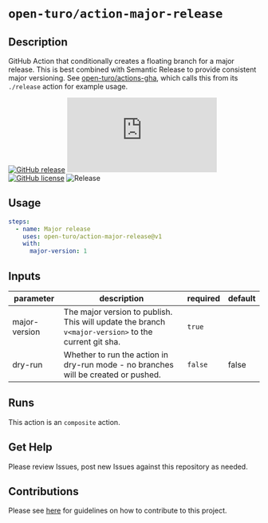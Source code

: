 # `open-turo/action-major-release`

## Description

GitHub Action that conditionally creates a floating branch for a major release. This is best combined with Semantic Release to provide consistent major versioning. See [open-turo/actions-gha](https://github.com/open-turo/actions-gha), which calls this from its `./release` action for example usage.

[![GitHub release](https://img.shields.io/github/release/Naereen/StrapDown.js.svg)](https://GitHub.com/Naereen/StrapDown.js/releases/)
[![GitHub latest commit](https://badgen.net/github/last-commit/Naereen/Strapdown.js)](https://GitHub.com/Naereen/StrapDown.js/commit/)
[![GitHub license](https://img.shields.io/github/license/Naereen/StrapDown.js.svg)](https://github.com/Naereen/StrapDown.js/blob/master/LICENSE)
![Release](https://github.com/open-turo/action-major-release/actions/workflows/release.yaml/badge.svg)

## Usage

```yaml
steps:
  - name: Major release
    uses: open-turo/action-major-release@v1
    with:
      major-version: 1
```

## Inputs

| parameter     | description                                                                                          | required | default |
| ------------- | ---------------------------------------------------------------------------------------------------- | -------- | ------- |
| major-version | The major version to publish. This will update the branch `v<major-version>` to the current git sha. | `true`   |         |
| dry-run       | Whether to run the action in dry-run mode - no branches will be created or pushed.                   | `false`  | false   |

## Runs

This action is an `composite` action.

## Get Help

Please review Issues, post new Issues against this repository as needed.

## Contributions

Please see [here](https://github.com/open-turo/contributions) for guidelines on how to contribute to this project.
